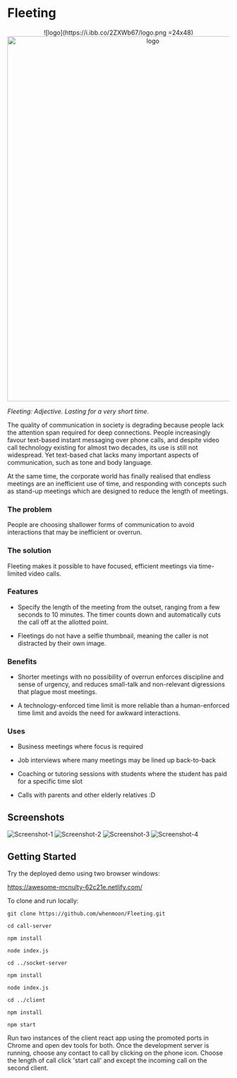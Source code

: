 # Fleeting

<p align="center" >
  ![logo](https://i.ibb.co/2ZXWb67/logo.png =24x48)
<img src="https://i.ibb.co/2ZXWb67/logo.png" width="644" height="828" alt="logo">
</p>

*Fleeting: Adjective. Lasting for a very short time.*

The quality of communication in society is degrading because people lack the attention span required for deep connections. People increasingly favour text-based instant messaging over phone calls, and despite video call technology existing for almost two decades, its use is still not widespread. Yet text-based chat lacks many important aspects of communication, such as tone and body language.

At the same time, the corporate world has finally realised that endless meetings are an inefficient use of time, and responding with concepts such as stand-up meetings which are designed to reduce the length of meetings.


### The problem

People are choosing shallower forms of communication to avoid interactions that may be inefficient or overrun.


### The solution

Fleeting makes it possible to have focused, efficient meetings via time-limited video calls.


### Features

* Specify the length of the meeting from the outset, ranging from a few seconds to 10 minutes. The timer counts down and automatically cuts the call off at the allotted point.

* Fleetings do not have a selfie thumbnail, meaning the caller is not distracted by their own image.


### Benefits

* Shorter meetings with no possibility of overrun enforces discipline and sense of urgency, and reduces small-talk and non-relevant digressions that plague most meetings.

* A technology-enforced time limit is more reliable than a human-enforced time limit and avoids the need for awkward interactions.


### Uses

* Business meetings where focus is required

* Job interviews where many meetings may be lined up back-to-back

* Coaching or tutoring sessions with students where the student has paid for a specific time slot

* Calls with parents and other elderly relatives :D

## Screenshots

<img src="https://i.ibb.co/qrSqTkX/Screenshot-1.png" alt="Screenshot-1">
<img src="https://i.ibb.co/3cpSVZK/Screenshot-2.png" alt="Screenshot-2">
<img src="https://i.ibb.co/V9K8NC8/Screenshot-3.png" alt="Screenshot-3">
<img src="https://i.ibb.co/yXGMzkX/Screenshot-4.png" alt="Screenshot-4">


## Getting Started

Try the deployed demo using two browser windows:


https://awesome-mcnulty-62c21e.netlify.com/


To clone and run locally:

`git clone https://github.com/whenmoon/Fleeting.git`

`cd call-server`

`npm install`

`node index.js`

`cd ../socket-server`

`npm install`

`node index.js`

`cd ../client` 

`npm install`

`npm start`

Run two instances of the client react app using the promoted ports in Chrome and open dev tools for both. Once the development server is running, choose any contact to call by clicking on the phone icon. Choose the length of call click 'start call' and except the incoming call on the second client.
